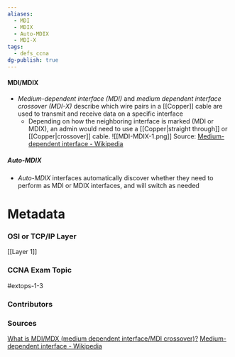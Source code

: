 ```yaml
---
aliases:
  - MDI
  - MDIX
  - Auto-MDIX
  - MDI-X
tags:
  - defs_ccna
dg-publish: true
---
```

#### MDI/MDIX
- *Medium-dependent interface (MDI)* and *medium dependent interface crossover (MDI-X)* describe which wire pairs in a [[Copper]] cable are used to transmit and receive data on a specific interface
	- Depending on how the neighboring interface is marked (MDI or MDIX), an admin would need to use a [[Copper|straight through]] or [[Copper|crossover]] cable. 
![[MDI-MDIX-1.png]]
Source: [Medium-dependent interface - Wikipedia](https://en.wikipedia.org/wiki/Medium-dependent_interface)
##### Auto-MDIX
- *Auto-MDIX* interfaces automatically discover whether they need to perform as MDI or MDIX interfaces, and will switch as needed





# Metadata
### OSI or TCP/IP Layer
[[Layer 1]]
### CCNA Exam Topic
#extops-1-3 
### Contributors

### Sources
[What is MDI/MDX (medium dependent interface/MDI crossover)?](https://www.techtarget.com/searchnetworking/definition/MDI-MDIX)
[Medium-dependent interface - Wikipedia](https://en.wikipedia.org/wiki/Medium-dependent_interface)